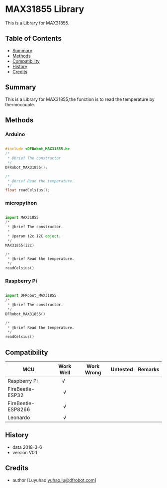 # MAX31855 Library 
This is a Library for MAX31855.

## Table of Contents

* [Summary](#summary)
* [Methods](#methods)
* [Compatibility](#compatibility)
* [History](#history)
* [Credits](#credits)

<snippet>
<content>

## Summary
This is a Library for MAX31855,the function is to read the temperature by thermocouple.

## Methods

### Arduino
```C++

#include <DFRobot_MAX31855.h>
/*
 * @brief The constructor
 */
DFRobot_MAX31855();

/*
 * @brief Read the temperature.
 */
float readCelsius();
```
### micropython
```python

import MAX31855
/*
 * @brief The constructor.
 *
 * @param i2c I2C object.
 */
MAX31855(i2c)

/*
 * @brief Read the temperature.
 */
readCelsius()
```
### Raspberry Pi
```python

import DFRobot_MAX31855
/*
 * @brief The constructor.
 */
DFRobot_MAX31855()

/*
 * @brief Read the temperature.
 */
readCelsius()
```
## Compatibility

MCU                | Work Well | Work Wrong | Untested  | Remarks
------------------ | :----------: | :----------: | :---------: | -----
Raspberry Pi |      √       |             |            | 
FireBeetle-ESP32 |      √       |             |            | 
FireBeetle-ESP8266 |     √        |             |            | 
Leonardo |     √        |             |            | 

## History

- data 2018-3-6
- version V0.1

## Credits

- author [Luyuhao  <yuhao.lu@dfrobot.com>]


